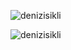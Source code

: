 <p><img align="center" src="https://github-readme-stats.vercel.app/api/top-langs?username=denizisikli&show_icons=true&locale=en&layout=compact&langs_count=10&count_private=true&theme=tokyonight" alt="denizisikli" /></p>
<p><img align="center" src="https://github-readme-streak-stats.herokuapp.com/?user=denizisikli&include_private=true&theme=tokyonight" alt="denizisikli" /></p>
